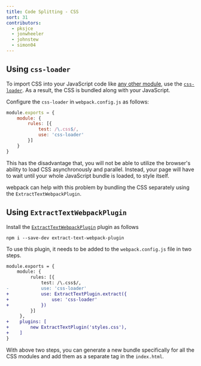 ```yaml
---
title: Code Splitting - CSS
sort: 31
contributors:
  - pksjce
  - jonwheeler
  - johnstew
  - simon04
---
```


## Using `css-loader`

To import CSS into your JavaScript code like [any other module](/concepts/modules), use the [`css-loader`](/loaders/css-loader). As a result, the CSS is bundled along with your JavaScript.

Configure the `css-loader` in `webpack.config.js` as follows:

```javascript
module.exports = {
    module: {
        rules: [{
            test: /\.css$/,
            use: 'css-loader'
        }]
    }
}
```

This has the disadvantage that, you will not be able to utilize the browser's ability to load CSS asynchronously and parallel. Instead, your page will have to wait until your whole JavaScript bundle is loaded, to style itself.

webpack can help with this problem by bundling the CSS separately using the `ExtractTextWebpackPlugin`.

## Using `ExtractTextWebpackPlugin`

Install the [`ExtractTextWebpackPlugin`](/plugins/extract-text-webpack-plugin) plugin as follows
```
npm i --save-dev extract-text-webpack-plugin
```

To use this plugin, it needs to be added to the `webpack.config.js` file in two steps.

```diff
module.exports = {
    module: {
         rules: [{
             test: /\.css$/,
-            use: 'css-loader'
+            use: ExtractTextPlugin.extract({
+                use: 'css-loader'
+            })
         }]
     },
+    plugins: [
+        new ExtractTextPlugin('styles.css'),
+    ]
}
```

With above two steps, you can generate a new bundle specifically for all the CSS modules and add them as a separate tag in the `index.html`.
